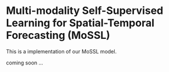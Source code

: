 # Multi-modality Self-Supervised Learning for Spatial-Temporal Forecasting (MoSSL)
This is a implementation of our MoSSL model.

coming soon ...
